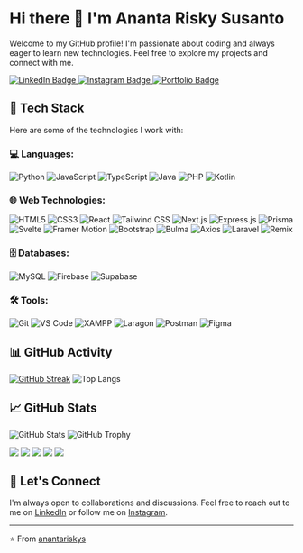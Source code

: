 # Hi there 👋 I'm Ananta Risky Susanto

Welcome to my GitHub profile! I'm passionate about coding and always eager to learn new technologies. Feel free to explore my projects and connect with me.

<div id="badges">
  <a href="https://www.linkedin.com/in/anantariskys">
    <img src="https://img.shields.io/badge/LinkedIn-blue?style=for-the-badge&logo=linkedin&logoColor=white" alt="LinkedIn Badge"/>
  </a>
  <a href="https://www.instagram.com/riskykun_/">
    <img src="https://img.shields.io/badge/Instagram-red?style=for-the-badge&logo=instagram&logoColor=white" alt="Instagram Badge"/>
  </a>
  <a href="https://ananta-risky-susanto.vercel.app/">
    <img src="https://img.shields.io/badge/Portfolio-blue?style=for-the-badge&logo=vercel&logoColor=white" alt="Portfolio Badge"/>
  </a>
</div>

## 🚀 Tech Stack

Here are some of the technologies I work with:

### 💻 Languages:
![Python](https://img.shields.io/badge/-Python-3776AB?style=flat-square&logo=python&logoColor=white)
![JavaScript](https://img.shields.io/badge/-JavaScript-F7DF1E?style=flat-square&logo=javascript&logoColor=black)
![TypeScript](https://img.shields.io/badge/-TypeScript-007ACC?style=flat-square&logo=typescript&logoColor=white)
![Java](https://img.shields.io/badge/-Java-007396?style=flat-square&logo=java&logoColor=white)
![PHP](https://img.shields.io/badge/-PHP-777BB4?style=flat-square&logo=php&logoColor=white)
![Kotlin](https://img.shields.io/badge/-Kotlin-0095D5?style=flat-square&logo=kotlin&logoColor=white)


### 🌐 Web Technologies:
![HTML5](https://img.shields.io/badge/-HTML5-E34F26?style=flat-square&logo=html5&logoColor=white)
![CSS3](https://img.shields.io/badge/-CSS3-1572B6?style=flat-square&logo=css3&logoColor=white)
![React](https://img.shields.io/badge/-React-61DAFB?style=flat-square&logo=react&logoColor=black)
![Tailwind CSS](https://img.shields.io/badge/-Tailwind%20CSS-06B6D4?style=flat-square&logo=tailwind-css&logoColor=white)
![Next.js](https://img.shields.io/badge/-Next.js-000000?style=flat-square&logo=next.js&logoColor=white)
![Express.js](https://img.shields.io/badge/-Express.js-000000?style=flat-square&logo=express&logoColor=white)
![Prisma](https://img.shields.io/badge/-Prisma-2D3748?style=flat-square&logo=prisma&logoColor=white)
![Svelte](https://img.shields.io/badge/-Svelte-FF3E00?style=flat-square&logo=svelte&logoColor=white)
![Framer Motion](https://img.shields.io/badge/-Framer%20Motion-0055FF?style=flat-square&logo=framer&logoColor=white)
![Bootstrap](https://img.shields.io/badge/-Bootstrap-7952B3?style=flat-square&logo=bootstrap&logoColor=white)
![Bulma](https://img.shields.io/badge/-Bulma-00D1B2?style=flat-square&logo=bulma&logoColor=white)
![Axios](https://img.shields.io/badge/-Axios-5A29E3?style=flat-square&logo=axios&logoColor=white)
![Laravel](https://img.shields.io/badge/-Laravel-E14D43?style=flat-square&logo=laravel&logoColor=white)
![Remix](https://img.shields.io/badge/-Remix-121212?style=flat-square&logo=remix&logoColor=white)

### 🗄️ Databases:
![MySQL](https://img.shields.io/badge/-MySQL-4479A1?style=flat-square&logo=mysql&logoColor=white)
![Firebase](https://img.shields.io/badge/-Firebase-FFCB2B?style=flat-square&logo=firebase&logoColor=white)
![Supabase](https://img.shields.io/badge/-Supabase-3ECF8E?style=flat-square&logo=supabase&logoColor=white)


### 🛠️ Tools:
![Git](https://img.shields.io/badge/-Git-F05032?style=flat-square&logo=git&logoColor=white)
![VS Code](https://img.shields.io/badge/-VS%20Code-007ACC?style=flat-square&logo=visual-studio-code&logoColor=white)
![XAMPP](https://img.shields.io/badge/-XAMPP-FB7A24?style=flat-square&logo=xampp&logoColor=white)
![Laragon](https://img.shields.io/badge/-Laragon-0E83CD?style=flat-square&logo=laragon&logoColor=white)
![Postman](https://img.shields.io/badge/-Postman-FF6C37?style=flat-square&logo=postman&logoColor=white)
![Figma](https://img.shields.io/badge/-Figma-F24E1E?style=flat-square&logo=figma&logoColor=white)

## 📊 GitHub Activity

[![GitHub Streak](https://github-readme-streak-stats.herokuapp.com/?user=anantariskys&theme=dark)](https://git.io/streak-stats)
![Top Langs](https://github-readme-stats.vercel.app/api/top-langs/?username=anantariskys&theme=dark)

## 📈 GitHub Stats
![GitHub Stats](https://github-readme-stats.vercel.app/api?username=anantariskys&show_icons=true&count_private=true&hide=contribs&include_all_commits=true&theme=radical)
![GitHub Trophy](https://github-profile-trophy.vercel.app/?username=anantariskys&theme=radical&rank=SECRET,SSS,SS)





[![](http://github-profile-summary-cards.vercel.app/api/cards/profile-details?username=anantariskys&theme=dark)](https://github.com/anantariskys)
[![](http://github-profile-summary-cards.vercel.app/api/cards/repos-per-language?username=anantariskys&theme=dark)](https://github.com/anantariskys)
[![](http://github-profile-summary-cards.vercel.app/api/cards/most-commit-language?username=anantariskys&theme=dark)](https://github.com/anantariskys)
[![](http://github-profile-summary-cards.vercel.app/api/cards/stats?username=anantariskys&theme=dark)](https://github.com/anantariskys)
[![](http://github-profile-summary-cards.vercel.app/api/cards/productive-time?username=anantariskys&theme=dark)](https://github.com/anantariskys)

## 🤝 Let's Connect

I'm always open to collaborations and discussions. Feel free to reach out to me on [LinkedIn](https://www.linkedin.com/in/anantariskys) or follow me on [Instagram](https://www.instagram.com/riskykun_/).

---

⭐️ From [anantariskys](https://github.com/anantariskys)
